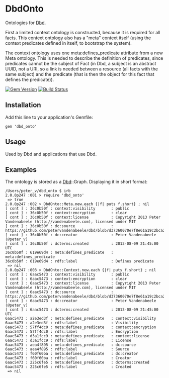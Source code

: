 # DbdOnto

Ontologies for [Dbd].

First a limited context ontology is constructed, because it is required for all facts. This context ontology also has a "meta" context itself (using the context predicates defined in itself, to bootstrap the system).

The context ontology uses one meta:defines_predicate attribute from a new Meta ontology. This is needed to describe the definition of predicates, since predicates cannot be the subject of Fact (in Dbd, a subject is an abstract UUID, not a URI, so a link is needed between a resource (all facts with the same subject) and the predicate (that is then the object for this fact that defines the predicate)).

[![Gem Version](https://badge.fury.io/rb/dbd_onto.png)](http://badge.fury.io/rb/dbd_onto)
[![Build Status](https://travis-ci.org/petervandenabeele/dbd_onto.png?branch=master)](http://travis-ci.org/petervandenabeele/dbd_onto)

## Installation

Add this line to your application's Gemfile:

    gem 'dbd_onto'

## Usage

Used by Dbd and applications that use Dbd.

## Examples

The ontology is stored as a [Dbd]::Graph. Displaying it in short format:

```
/Users/peter_v/dbd_onto $ irb
2.0.0p247 :001 > require 'dbd_onto'
 => true
2.0.0p247 :002 > DbdOnto::Meta.new.each {|f| puts f.short} ; nil
[ cont ] : 36c0b50f : context:visibility       : public
[ cont ] : 36c0b50f : context:encryption       : clear
[ cont ] : 36c0b50f : context:license          : Copyright 2013 Peter Vandenabeele (http://vandenabeele.com), licensed under MIT
[ cont ] : 36c0b50f : dc:source                : https://github.com/petervandenabeele/dbd/blob/d37360070e7f8e61a19c2bca210c881a15
[ cont ] : 36c0b50f : dc:creator               : Peter Vandenabeele (@peter_v)
[ cont ] : 36c0b50f : dcterms:created          : 2013-08-09 21:45:00 UTC
36c0b50f : 619e69d4 : meta:defines_predicate   : meta:defines_predicate
36c0b50f : 619e69d4 : rdfs:label               : Defines predicate
 => nil
2.0.0p247 :003 > DbdOnto::Context.new.each {|f| puts f.short} ; nil
[ cont ] : 6aac5473 : context:visibility       : public
[ cont ] : 6aac5473 : context:encryption       : clear
[ cont ] : 6aac5473 : context:license          : Copyright 2013 Peter Vandenabeele (http://vandenabeele.com), licensed under MIT
[ cont ] : 6aac5473 : dc:source                : https://github.com/petervandenabeele/dbd/blob/d37360070e7f8e61a19c2bca210c881a15
[ cont ] : 6aac5473 : dc:creator               : Peter Vandenabeele (@peter_v)
[ cont ] : 6aac5473 : dcterms:created          : 2013-08-09 21:45:00 UTC
6aac5473 : a2e3ed3f : meta:defines_predicate   : context:visibility
6aac5473 : a2e3ed3f : rdfs:label               : Visibility
6aac5473 : 57ff4dc0 : meta:defines_predicate   : context:encryption
6aac5473 : 57ff4dc0 : rdfs:label               : Encryption
6aac5473 : d3a1fcc9 : meta:defines_predicate   : context:license
6aac5473 : d3a1fcc9 : rdfs:label               : License
6aac5473 : aea4f895 : meta:defines_predicate   : dc:source
6aac5473 : aea4f895 : rdfs:label               : Source
6aac5473 : f60f60ba : meta:defines_predicate   : dc:creator
6aac5473 : f60f60ba : rdfs:label               : Creator
6aac5473 : 225c6fe5 : meta:defines_predicate   : dcterms:created
6aac5473 : 225c6fe5 : rdfs:label               : Created
 => nil
```

[Dbd]:              https://github.com/petervandenabeele/dbd#readme
